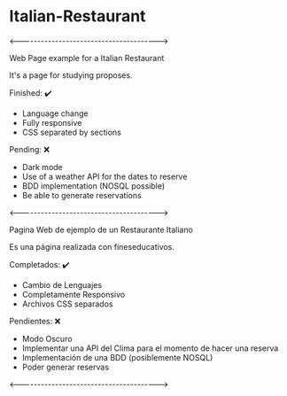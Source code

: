 # Italian-Restaurant

<--------------------------------------->

Web Page example for a Italian Restaurant

It's a page for studying proposes.

Finished: ✔️

<ul>
    <li>
        Language change
    </li>
    <li>
        Fully responsive
    </li>
    <li>
        CSS separated by sections
    </li>
</ul>

Pending: ❌

<ul>
    <li>
        Dark mode
    </li>
    <li>
        Use of a weather API for the dates to reserve
    </li>
    <li>
        BDD implementation (NOSQL possible)
    </li>
    <li>
        Be able to generate reservations
    </li>
</ul>

<--------------------------------------->

Pagina Web de ejemplo de un Restaurante Italiano

Es una página realizada con fineseducativos.

Completados: ✔️

<ul>
    <li>
        Cambio de Lenguajes
    </li>
    <li>
        Completamente Responsivo
    </li>
    <li>
        Archivos CSS separados
    </li>
</ul>

Pendientes: ❌

<ul>
    <li>
        Modo Oscuro
    </li>
    <li>
        Implementar una API del Clima para el momento de hacer una reserva
    </li>
    <li>
        Implementación de una BDD (posiblemente NOSQL)
    </li>
    <li>
        Poder generar reservas
    </li>
</ul>

<--------------------------------------->
